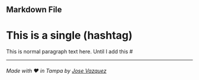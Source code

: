 ## Markdown File
# This is a single (hashtag)

This is normal paragraph text here. Until I add this #
***
###### Made with &hearts; in Tampa by <a href="https://twitter.com/jdotvazquez" target="_blank">Jose Vazquez</a>
